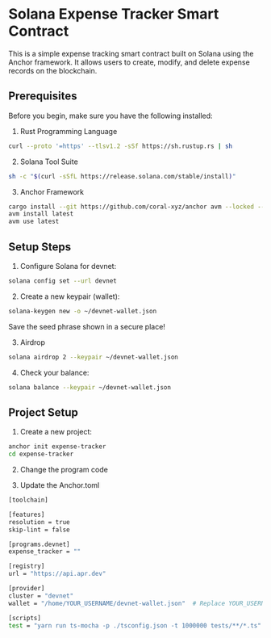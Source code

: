 # Solana Expense Tracker Smart Contract

This is a simple expense tracking smart contract built on Solana using the Anchor framework. It allows users to create, modify, and delete expense records on the blockchain.

## Prerequisites

Before you begin, make sure you have the following installed:

1. Rust Programming Language
```bash
curl --proto '=https' --tlsv1.2 -sSf https://sh.rustup.rs | sh
```

2. Solana Tool Suite
```bash
sh -c "$(curl -sSfL https://release.solana.com/stable/install)"
```

3. Anchor Framework
```bash
cargo install --git https://github.com/coral-xyz/anchor avm --locked --force
avm install latest
avm use latest
```

## Setup Steps

1. Configure Solana for devnet:
```bash
solana config set --url devnet
```

2. Create a new keypair (wallet):
```bash
solana-keygen new -o ~/devnet-wallet.json
```
Save the seed phrase shown in a secure place!

3. Airdrop
```bash
solana airdrop 2 --keypair ~/devnet-wallet.json
```

4. Check your balance:
```bash
solana balance --keypair ~/devnet-wallet.json
```

## Project Setup
1. Create a new project:

```bash
anchor init expense-tracker
cd expense-tracker
```

2. Change the program code

3. Update the Anchor.toml
```bash
[toolchain]

[features]
resolution = true
skip-lint = false

[programs.devnet]
expense_tracker = ""

[registry]
url = "https://api.apr.dev"

[provider]
cluster = "devnet"
wallet = "/home/YOUR_USERNAME/devnet-wallet.json"  # Replace YOUR_USERNAME with your actual username

[scripts]
test = "yarn run ts-mocha -p ./tsconfig.json -t 1000000 tests/**/*.ts"
```


